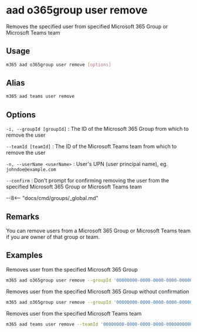 # aad o365group user remove

Removes the specified user from specified Microsoft 365 Group or Microsoft Teams team

## Usage

```sh
m365 aad o365group user remove [options]
```

## Alias

```sh
m365 aad teams user remove
```

## Options

`-i, --groupId [groupId]`
: The ID of the Microsoft 365 Group from which to remove the user

`--teamId [teamId]`
: The ID of the Microsoft Teams team from which to remove the user

`-n, --userName <userName>`
: User's UPN (user principal name), eg. `johndoe@example.com`

`--confirm`
: Don't prompt for confirming removing the user from the specified Microsoft 365 Group or Microsoft Teams team

--8<-- "docs/cmd/groups/_global.md"

## Remarks

You can remove users from a Microsoft 365 Group or Microsoft Teams team if you are owner of that group or team.

## Examples

Removes user from the specified Microsoft 365 Group

```sh
m365 aad o365group user remove --groupId '00000000-0000-0000-0000-000000000000' --userName 'anne.matthews@contoso.onmicrosoft.com'
```

Removes user from the specified Microsoft 365 Group without confirmation

```sh
m365 aad o365group user remove --groupId '00000000-0000-0000-0000-000000000000' --userName 'anne.matthews@contoso.onmicrosoft.com' --confirm
```

Removes user from the specified Microsoft Teams team

```sh
m365 aad teams user remove --teamId '00000000-0000-0000-0000-000000000000' --userName 'anne.matthews@contoso.onmicrosoft.com'
```
